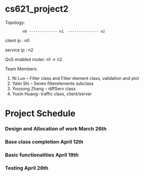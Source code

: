 # cs621_project2


Topology:

                               
            n0 ------------- n1  -------------- n2    
                          
            
            
client ip : n0 

service ip : n2

QoS enabled router: n1 -> n2


Team Members:   
1. Ni Luo – Filter class and Filter element class, validation and plot   
2. Yalei Shi – Seven filterelements subclass   
3. Yousong Zhang – diffServ class  
4. Yuxin Huang- traffic class, client/server  

  
  
# Project Schedule #  

### Design and Allocation of work		 March 26th  ###       	   
### Base class completion	        	 April 12th  ###              	 
### Basic functionalities	         	 April 19th  ###     	
### Testing	                         April 26th  ###      	

